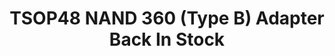 ---
layout: post
title:  "TSOP48 NAND 360 (Type B) Adapter Back In Stock"
excerpt: "In stock as of June 4th"
news: true
tag:
- FlashcatUSB
- xPort
- News
comments: true
redirect_to: https://zeigren.com/
---